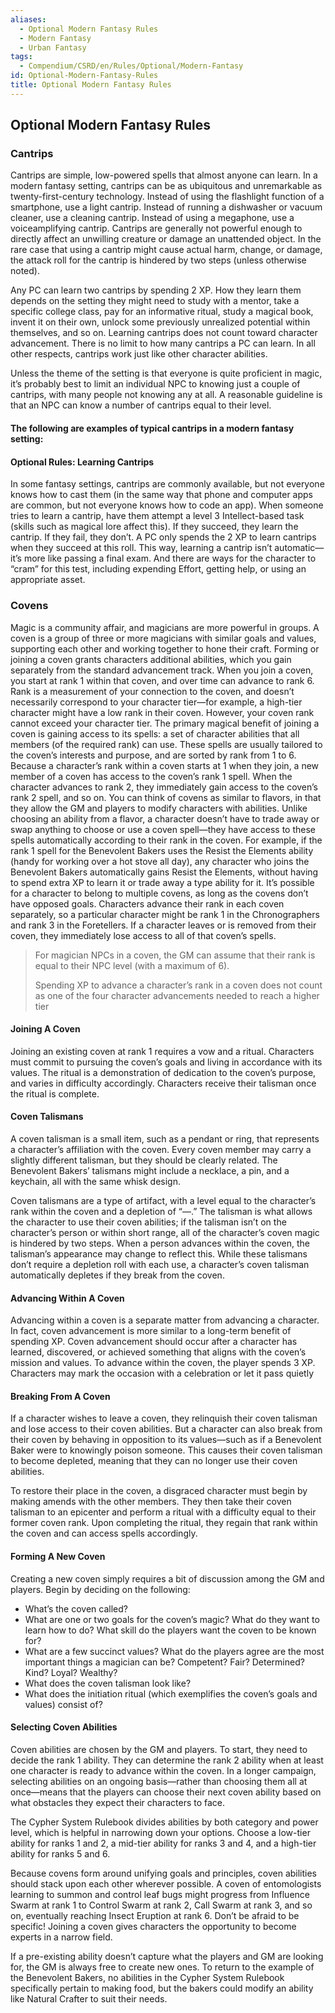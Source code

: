 ```yaml
---
aliases:
  - Optional Modern Fantasy Rules
  - Modern Fantasy
  - Urban Fantasy
tags:
  - Compendium/CSRD/en/Rules/Optional/Modern-Fantasy
id: Optional-Modern-Fantasy-Rules
title: Optional Modern Fantasy Rules
---
```


## Optional Modern Fantasy Rules  

### Cantrips  
Cantrips are simple, low-powered spells that almost anyone can learn. In a modern fantasy setting, cantrips can be as ubiquitous and unremarkable as twenty-first-century technology. Instead of using the flashlight function of a smartphone, use a light cantrip. Instead of running a dishwasher or vacuum cleaner, use a cleaning cantrip. Instead of using a megaphone, use a voiceamplifying cantrip. 
Cantrips are generally not powerful enough to directly affect an unwilling creature or damage an unattended object. In the rare case that using a cantrip might cause actual harm, change, or damage, the attack roll for the cantrip is hindered by two steps (unless otherwise noted). 

Any PC can learn two cantrips by spending 2 XP. How they learn them depends on the setting they might need to study with a mentor, take a specific college class, pay for an informative ritual, study a magical book, invent it on their own, unlock some previously unrealized potential within themselves, and so on. Learning cantrips does not count toward character advancement. There is no limit to how many cantrips a PC can learn. In all other respects, cantrips work just like other character abilities. 

Unless the theme of the setting is that everyone is quite proficient in magic, it’s probably best to limit an individual NPC to knowing just a couple of cantrips, with many people not knowing any at all. A reasonable guideline is that an NPC can know a number of cantrips equal to their level.  

#### The following are examples of typical cantrips in a modern fantasy setting:




#### Optional Rules: Learning Cantrips
In some fantasy settings, cantrips are commonly available, but not everyone knows how to cast them (in the same way that phone and computer apps are common, but not everyone knows how to code an app). When someone tries to learn a cantrip, have them attempt a level 3 Intellect-based task (skills such as magical lore affect this). If they succeed, they learn the cantrip. If they fail, they don’t. A PC only spends the 2 XP to learn cantrips when they succeed at this roll.  This way, learning a cantrip isn’t automatic—it’s more like passing a final exam. And there are ways for the character to “cram” for this test, including expending Effort, getting help, or using an appropriate asset.

### Covens
Magic is a community affair, and magicians are more powerful in groups. A coven is a group of three or more magicians with similar goals and values, supporting each other and working together to hone their craft. Forming or joining a coven grants characters additional abilities, which you gain separately from the standard advancement track. When you join a coven, you start at rank 1 within that coven, and over time can advance to rank 6. Rank is a measurement of your connection to the coven, and doesn’t necessarily correspond to your character tier—for example, a high-tier character might have a low rank in their coven. However, your coven rank cannot exceed your character tier. The primary magical benefit of joining a coven is gaining access to its spells: a set of character abilities that all members (of the required rank) can use. These spells are usually tailored to the coven’s interests and purpose, and are sorted by rank from 1 to 6. Because a character’s rank within a coven starts at 1 when they join, a new member of a coven has access to the coven’s rank 1 spell. When the character advances to rank 2, they immediately gain access to the coven’s rank 2 spell, and so on. You can think of covens as similar to flavors, in that they allow the GM and players to modify characters with abilities. Unlike choosing an ability from a flavor, a character doesn’t have to trade away or swap anything to choose or use a coven spell—they have access to these spells automatically according to their rank in the coven. For example, if the rank 1 spell for the Benevolent Bakers uses the Resist the Elements ability (handy for working over a hot stove all day), any character who joins the Benevolent Bakers automatically gains Resist the Elements, without having to spend extra XP to learn it or trade away a type ability for it. It’s possible for a character to belong to multiple covens, as long as the covens don’t have opposed goals. Characters advance their rank in each coven separately, so a particular character might be rank 1 in the Chronographers and rank 3 in the Foretellers. If a character leaves or is removed from their coven, they immediately lose access to all of that coven’s spells.
>For magician NPCs in a coven, the GM can assume that their rank is equal to their NPC level (with a maximum of 6).
>
>Spending XP to advance a character’s rank in a coven does not count as one of the four character advancements needed to reach a higher tier

#### Joining A Coven
Joining an existing coven at rank 1 requires a vow and a ritual. Characters must commit to pursuing the coven’s goals and living in accordance with its values. The ritual is a demonstration of dedication to the coven’s purpose, and varies in difficulty accordingly. Characters receive their talisman once the ritual is complete. 

#### Coven Talismans
A coven talisman is a small item, such as a pendant or ring, that represents a character’s affiliation with the coven. Every coven member may carry a slightly different talisman, but they should be clearly related. The Benevolent Bakers’ talismans might include a necklace, a pin, and a keychain, all with the same whisk design. 

Coven talismans are a type of artifact, with a level equal to the character’s rank within the coven and a depletion of “—.” The talisman is what allows the character to use their coven abilities; if the talisman isn’t on the character’s person or within short range, all of the character’s coven magic is hindered by two steps. When a person advances within the coven, the talisman’s appearance may change to reflect this. While these talismans don’t require a depletion roll with each use, a character’s coven talisman automatically depletes if they break from the coven.

#### Advancing Within A Coven
Advancing within a coven is a separate matter from advancing a character. In fact, coven advancement is more similar to a long-term benefit of spending XP. Coven advancement should occur after a character has learned, discovered, or achieved something that aligns with the coven’s mission and values. 
To advance within the coven, the player spends 3 XP. Characters may mark the occasion with a celebration or let it pass quietly

#### Breaking From A Coven
If a character wishes to leave a coven, they relinquish their coven talisman and lose access to their coven abilities. But a character can also break from their coven by behaving in opposition to its values—such as if a Benevolent Baker were to knowingly poison someone. This causes their coven talisman to become depleted, meaning that they can no longer use their coven abilities. 

To restore their place in the coven, a disgraced character must begin by making amends with the other members. They then take their coven talisman to an epicenter and perform a ritual with a difficulty equal to their former coven rank. Upon completing the ritual, they regain that rank within the coven and can access spells accordingly.

#### Forming A New Coven
Creating a new coven simply requires a bit of discussion among the GM and players. Begin by deciding on the following: 
- What’s the coven called? 
- What are one or two goals for the coven’s magic? What do they want to learn how to do? What skill do the players want the coven to be known for? 
- What are a few succinct values? What do the players agree are the most important things a magician can be? Competent? Fair? Determined? Kind? Loyal? Wealthy?
- What does the coven talisman look like? 
- What does the initiation ritual (which exemplifies the coven’s goals and values) consist of? 

#### Selecting Coven Abilities
Coven abilities are chosen by the GM and players. To start, they need to decide the rank 1 ability. They can determine the rank 2 ability when at least one character is ready to advance within the coven. In a longer campaign, selecting abilities on an ongoing basis—rather than choosing them all at once—means that the players can choose their next coven ability based on what obstacles they expect their characters to face. 

The Cypher System Rulebook divides abilities by both category and power level, which is helpful in narrowing down your options. Choose a low-tier ability for ranks 1 and 2, a mid-tier ability for ranks 3 and 4, and a high-tier ability for ranks 5 and 6. 

Because covens form around unifying goals and principles, coven abilities should stack upon each other wherever possible. A coven of entomologists learning to summon and control leaf bugs might progress from Influence Swarm at rank 1 to Control Swarm at rank 2, Call Swarm at rank 3, and so on, eventually reaching Insect Eruption at rank 6. Don’t be afraid to be specific! Joining a coven gives characters the opportunity to become experts in a narrow field. 

If a pre-existing ability doesn’t capture what the players and GM are looking for, the GM is always free to create new ones. To return to the example of the Benevolent Bakers, no abilities in the Cypher System Rulebook specifically pertain to making food, but the bakers could modify an ability like Natural Crafter to suit their needs.
